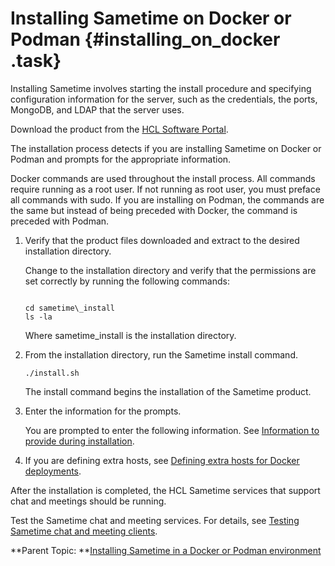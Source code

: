 # Installing Sametime on Docker or Podman {#installing_on_docker .task}

Installing Sametime involves starting the install procedure and specifying configuration information for the server, such as the credentials, the ports, MongoDB, and LDAP that the server uses.

Download the product from the [HCL Software Portal](https://www.hcltechsw.com/sametime).

The installation process detects if you are installing Sametime on Docker or Podman and prompts for the appropriate information.

Docker commands are used throughout the install process. All commands require running as a root user. If not running as root user, you must preface all commands with sudo. If you are installing on Podman, the commands are the same but instead of being preceded with Docker, the command is preceded with Podman.

1.  Verify that the product files downloaded and extract to the desired installation directory.

    Change to the installation directory and verify that the permissions are set correctly by running the following commands:

    ```
    
    cd sametime\_install
    ls -la
    ```

    Where sametime\_install is the installation directory.

2.  From the installation directory, run the Sametime install command.

    ```
    ./install.sh
    ```

    The install command begins the installation of the Sametime product.

3.  Enter the information for the prompts.

    You are prompted to enter the following information. See [Information to provide during installation](installation_prompt_descriptions.md).

4.  If you are defining extra hosts, see [Defining extra hosts for Docker deployments](t_installing_docker_extrahosts.md).


After the installation is completed, the HCL Sametime services that support chat and meetings should be running.

Test the Sametime chat and meeting services. For details, see [Testing Sametime chat and meeting clients](t_testing_sametime_chat.md).

**Parent Topic:  **[Installing Sametime in a Docker or Podman environment](installation_sametime_docker.md)

